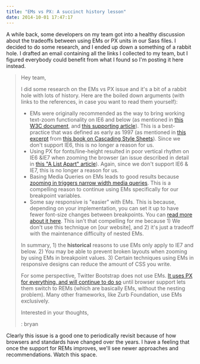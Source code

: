 ```yaml
---
title: "EMs vs PX: A succinct history lesson"
date: 2014-10-01 17:47:17
---
```


A while back, some developers on my team got into a healthy discussion about the tradeoffs between using EMs or PX units in our Sass files. I decided to do some research, and I ended up down a something of a rabbit hole. I drafted an email containing all the links I collected to my team, but I figured everybody could benefit from what I found so I'm posting it here instead.

> Hey team,
>
> I did some research on the EMs vs PX issue and it's a bit of a rabbit hole with lots of history. Here are the boiled down arguments (with links to the references, in case you want to read them yourself):
>
> *   EMs were originally recommended as the way to bring working text-zoom functionality on IE6 and below (as mentioned in <a href="http://www.w3.org/TR/WCAG-TECHS/C14.html" target="_blank" rel="noopener noreferrer">this W3C document</a>, and [this supporting article][1]). This is a best-practice that was defined as early as 1997 (as mentioned in [this excerpt][2] from [this book on Cascading Style Sheets][3]). Since we don't support IE6, this is no longer a reason for us.
> *   Using PX for fonts/line-height resulted in poor vertical rhythm on IE6 &IE7 when zooming the browser (an issue described in detail in [this "A List Apart" article][4]). Again, since we don't support IE6 & IE7, this is no longer a reason for us.
> *   Basing Media Queries on EMs leads to good results because [zooming in triggers narrow width media queries][5]. This is a compelling reason to continue using EMs specifically for our breakpoint variables.
> *   Some say responsive is "easier" with EMs. This is because, depending on your implementation, you can set it up to have fewer font-size changes between breakpoints. You can [read more about it here][6]. This isn't that compelling for me because 1) We don't use this technique on [our website], and 2) it's just a tradeoff with the maintenance difficulty of nested EMs.
>
> In summary, 1) the **historical** reasons to use EMs only apply to IE7 and below. 2) You may be able to prevent broken layouts when zooming by using EMs in breakpoint values. 3) Certain techniques using EMs in responsive designs can reduce the amount of CSS you write.
>
> For some perspective, Twitter Bootstrap does not use EMs. [It uses PX for everything, and will continue to do so][7] until browser support lets them switch to REMs (which are basically EMs, without the nesting problem). Many other frameworks, like Zurb Foundation, use EMs exclusively.
>
> Interested in your thoughts,
>
> : bryan

 [1]: http://clagnut.com/blog/348/
 [2]: http://www.w3.org/WAI/GL/css2em.htm
 [3]: http://www.amazon.com/Cascading-Style-Sheets-Designing-Web/dp/020141998X
 [4]: http://alistapart.com/article/howtosizetextincss#section6
 [5]: http://blog.cloudfour.com/the-ems-have-it-proportional-media-queries-ftw/
 [6]: http://css-tricks.com/why-ems/
 [7]: https://github.com/twbs/bootstrap/issues/1943

Clearly this issue is a good one to periodically revisit because of how browsers and standards have changed over the years. I have a feeling that once the support for REMs improves, we'll see newer approaches and recommendations. Watch this space.
